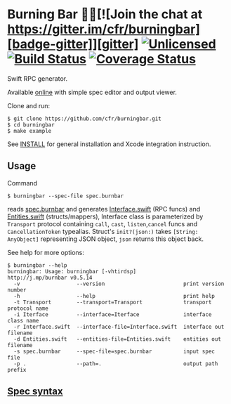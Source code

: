 
# Burning Bar 📏🔥[![Join the chat at https://gitter.im/cfr/burningbar][badge-gitter]][gitter] [![Unlicensed][badge-license]][license] [![Build Status][badge-travis]][travis] [![Coverage Status](https://coveralls.io/repos/cfr/burningbar/badge.svg?branch=master)](https://coveralls.io/r/cfr/burningbar?branch=master)

<!-- [![Available on Hackage][badge-hackage]][hackage]
     [![Gratipay](http://img.shields.io/gratipay/cfr.svg)][gratipay]
     [![Stories in Ready](https://badge.waffle.io/cfr/burningbar.png?label=ready&title=Ready)](https://waffle.io/cfr/burningbar) -->

Swift RPC generator.

Available [online](http://cfr.pw/burnbar) with simple spec editor and output viewer.

Clone and run:

    $ git clone https://github.com/cfr/burningbar.git
    $ cd burningbar
    $ make example

See [INSTALL](INSTALL.md) for general installation and Xcode integration instruction.

## Usage

Command

    $ burningbar --spec-file spec.burnbar

reads [spec.burnbar][Spec] and generates [Interface.swift][] (RPC funcs) and
[Entities.swift][] (structs/mappers), Interface class is parameterized by
`Transport` protocol containing `call`, `cast`, `listen`,`cancel` funcs and
`CancellationToken` typealias. Struct's `init?(json:)` takes `[String: AnyObject]`
representing JSON object, `json` returns this object back.

See help for more options:

    $ burningbar --help
    burningbar: Usage: burningbar [-vhtirdsp]
    http://j.mp/burnbar v0.5.14
      -v                  --version                         print version number
      -h                  --help                            print help
      -t Transport        --transport=Transport             transport protocol name
      -i Iterface         --interface=Iterface              interface class name
      -r Interface.swift  --interface-file=Interface.swift  interface out filename
      -d Entities.swift   --entities-file=Entities.swift    entities out filename
      -s spec.burnbar     --spec-file=spec.burnbar          input spec file
      -p .                --path=.                          output path prefix

## [Spec syntax][Spec]

   [Interface.swift]: TestGen/Interface.swift
   [Entities.swift]: TestGen/Entities.swift
   [Spec]: spec.burnbar
   [license]: UNLICENSE
   [badge-license]: https://img.shields.io/badge/license-Unlicense-brightgreen.svg
   [badge-cabal]: https://wiki.haskell.org/wikiupload/4/43/Built-with-Cabal-light.png
   [cabal]: https://www.haskell.org/cabal
   [badge-gitter]: https://img.shields.io/badge/gitter-join%20chat-brightgreen.svg
   [gitter]: https://gitter.im/cfr/burningbar?utm_source=badge&utm_medium=badge&utm_campaign=pr-badge&utm_content=badge
   [badge-travis]: https://travis-ci.org/cfr/burningbar.svg?branch=master
   [travis]: https://travis-ci.org/cfr/burningbar
   [badge-haskell]: http://evenmere.org/~bts/haskell-logo/logo-0.svg
   [haskell]: https://haskell.org
   [badge-gratipay]: http://img.shields.io/gratipay/cfr.svg
   [gratipay]: https://www.gratipay.com/cfr
   [badge-hackage]: https://img.shields.io/hackage/v/burningbar.svg?dummy
   [hackage]: https://hackage.haskell.org/package/burningbar

